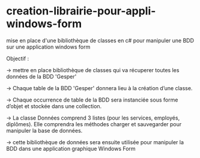 # creation-librairie-pour-appli-windows-form
mise en place d'une bibliothèque de classes en c# pour manipuler une BDD sur une application windows form

Objectif : 

-> mettre en place bibliothèque de classes qui va récuperer toutes les données de la BDD 'Gesper'

-> Chaque table de la BDD 'Gesper' donnera lieu à la création d’une classe.

-> Chaque occurrence de table de la BDD sera instanciée sous forme d’objet et stockée dans une collection.   

-> La classe Données comprend 3 listes (pour les services, employés, diplômes).
Elle comprendra les méthodes  charger  et sauvegarder  pour manipuler la base de données.

-> cette bibliothèque de données sera ensuite utilisée pour manipuler la BDD dans une application graphique Windows Form 

